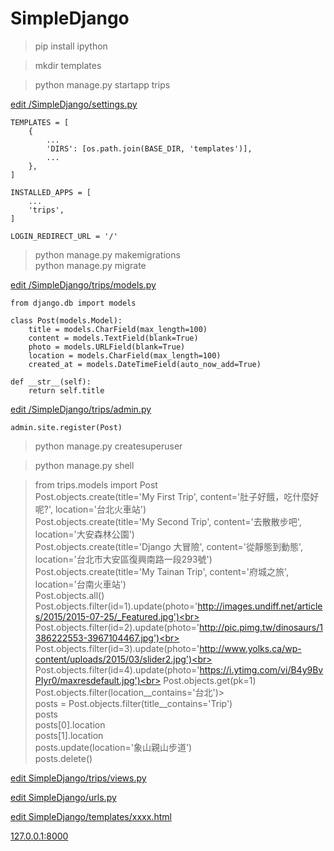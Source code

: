 # SimpleDjango
> pip install ipython

> mkdir templates

> python manage.py startapp trips

<a href="https://github.com/mingburnu/SimpleDjango/blob/master/SimpleDjango/settings.py">edit /SimpleDjango/settings.py</a>

    TEMPLATES = [
        {
            ...
            'DIRS': [os.path.join(BASE_DIR, 'templates')],
            ...
        },
    ]

    INSTALLED_APPS = [
        ...
        'trips',
    ]
    
    LOGIN_REDIRECT_URL = '/'


> python manage.py makemigrations<br>
> python manage.py migrate<br>

<a href="https://github.com/mingburnu/SimpleDjango/blob/master/trips/models.py">edit /SimpleDjango/trips/models.py</a>

    from django.db import models
    
    class Post(models.Model):
        title = models.CharField(max_length=100)
        content = models.TextField(blank=True)
        photo = models.URLField(blank=True)
        location = models.CharField(max_length=100)
        created_at = models.DateTimeField(auto_now_add=True)

    def __str__(self):
        return self.title

<a href="https://github.com/mingburnu/SimpleDjango/blob/master/trips/admin.py">edit /SimpleDjango/trips/admin.py</a>

   
    admin.site.register(Post)

> python manage.py createsuperuser

> python manage.py shell

> from trips.models import Post<br>
> Post.objects.create(title='My First Trip', content='肚子好餓，吃什麼好呢?', location='台北火車站')<br>
> Post.objects.create(title='My Second Trip', content='去散散步吧', location='大安森林公園')<br>
> Post.objects.create(title='Django 大冒險', content='從靜態到動態', location='台北市大安區復興南路一段293號')<br>
> Post.objects.create(title='My Tainan Trip', content='府城之旅', location='台南火車站')<br>
> Post.objects.all()<br>
> Post.objects.filter(id=1).update(photo='http://images.undiff.net/articles/2015/2015-07-25/_Featured.jpg')<br>
> Post.objects.filter(id=2).update(photo='http://pic.pimg.tw/dinosaurs/1386222553-3967104467.jpg')<br>
> Post.objects.filter(id=3).update(photo='http://www.yolks.ca/wp-content/uploads/2015/03/slider2.jpg')<br>
> Post.objects.filter(id=4).update(photo='https://i.ytimg.com/vi/B4y9BvPIyr0/maxresdefault.jpg')<br>
> Post.objects.get(pk=1)<br>
> Post.objects.filter(location__contains='台北')><br> 
> posts = Post.objects.filter(title__contains='Trip')<br>
> posts<br>
> posts[0].location<br>
> posts[1].location<br>
> posts.update(location='象山親山步道')<br>
> posts.delete()<br>

<a href="https://github.com/mingburnu/SimpleDjango/blob/master/trips/views.py">edit SimpleDjango/trips/views.py</a>

<a href="https://github.com/mingburnu/SimpleDjango/blob/master/SimpleDjango/urls.py">edit SimpleDjango/urls.py</a>

<a href="https://github.com/mingburnu/SimpleDjango/tree/master/templates">edit SimpleDjango/templates/xxxx.html</a>

<a href="http://127.0.0.1:8000">127.0.0.1:8000</a>
